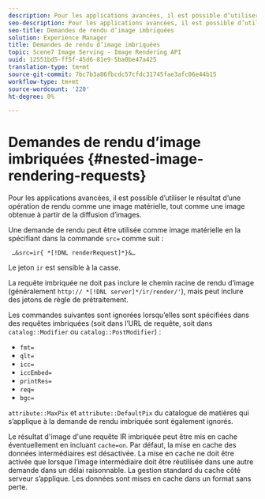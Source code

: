 ```yaml
---
description: Pour les applications avancées, il est possible d’utiliser le résultat d’une opération de rendu comme une image matérielle, tout comme une image obtenue à partir de la diffusion d’images.
seo-description: Pour les applications avancées, il est possible d’utiliser le résultat d’une opération de rendu comme une image matérielle, tout comme une image obtenue à partir de la diffusion d’images.
seo-title: Demandes de rendu d’image imbriquées
solution: Experience Manager
title: Demandes de rendu d’image imbriquées
topic: Scene7 Image Serving - Image Rendering API
uuid: 12551bd5-ff5f-45d6-81e9-5ba0be47a425
translation-type: tm+mt
source-git-commit: 7bc7b3a86fbcdc57cfdc31745fae3afc06e44b15
workflow-type: tm+mt
source-wordcount: '220'
ht-degree: 0%

---
```



# Demandes de rendu d’image imbriquées {#nested-image-rendering-requests}

Pour les applications avancées, il est possible d’utiliser le résultat d’une opération de rendu comme une image matérielle, tout comme une image obtenue à partir de la diffusion d’images.

Une demande de rendu peut être utilisée comme image matérielle en la spécifiant dans la commande `src=` comme suit :

` …&src=ir{ *[!DNL renderRequest]*}&…`

Le jeton `ir` est sensible à la casse.

La requête imbriquée ne doit pas inclure le chemin racine de rendu d’image (généralement `http:// *[!DNL server]*/ir/render/'`), mais peut inclure des jetons de règle de prétraitement.

Les commandes suivantes sont ignorées lorsqu’elles sont spécifiées dans des requêtes imbriquées (soit dans l’URL de requête, soit dans `catalog::Modifier` ou `catalog::PostModifier`) :

* `fmt=`
* `qlt=`
* `icc=`
* `iccEmbed=`
* `printRes=`
* `req=`
* `bgc=`

`attribute::MaxPix` et `attribute::DefaultPix` du catalogue de matières qui s’applique à la demande de rendu imbriquée sont également ignorés.

Le résultat d&#39;image d&#39;une requête IR imbriquée peut être mis en cache éventuellement en incluant `cache=on`. Par défaut, la mise en cache des données intermédiaires est désactivée. La mise en cache ne doit être activée que lorsque l’image intermédiaire doit être réutilisée dans une autre demande dans un délai raisonnable. La gestion standard du cache côté serveur s’applique. Les données sont mises en cache dans un format sans perte.
